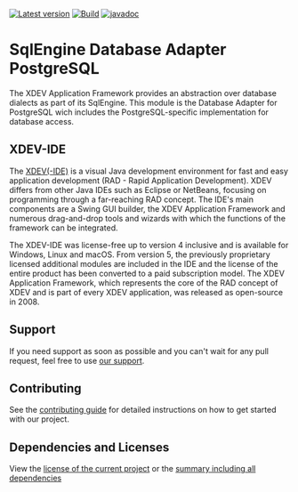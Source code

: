 [![Latest version](https://img.shields.io/maven-central/v/com.xdev-software/xapi-db-postgresql)](https://mvnrepository.com/artifact/com.xdev-software/xapi-db-postgresql)
[![Build](https://img.shields.io/github/actions/workflow/status/xdev-software/xapi-db-postgresql/checkBuild.yml?branch=develop)](https://github.com/xdev-software/xapi-db-postgresql/actions/workflows/checkBuild.yml?query=branch%3Adevelop)
[![javadoc](https://javadoc.io/badge2/com.xdev-software/xapi-db-postgresql/javadoc.svg)](https://javadoc.io/doc/com.xdev-software/xapi-db-postgresql) 
# SqlEngine Database Adapter PostgreSQL

The XDEV Application Framework provides an abstraction over database dialects as part of its SqlEngine. This module is the Database Adapter for PostgreSQL wich includes the PostgreSQL-specific implementation for database access.

## XDEV-IDE
The [XDEV(-IDE)](https://xdev.software/en/products/swing-builder) is a visual Java development environment for fast and easy application development (RAD - Rapid Application Development). XDEV differs from other Java IDEs such as Eclipse or NetBeans, focusing on programming through a far-reaching RAD concept. The IDE's main components are a Swing GUI builder, the XDEV Application Framework and numerous drag-and-drop tools and wizards with which the functions of the framework can be integrated.

The XDEV-IDE was license-free up to version 4 inclusive and is available for Windows, Linux and macOS. From version 5, the previously proprietary licensed additional modules are included in the IDE and the license of the entire product has been converted to a paid subscription model. The XDEV Application Framework, which represents the core of the RAD concept of XDEV and is part of every XDEV application, was released as open-source in 2008.

## Support
If you need support as soon as possible and you can't wait for any pull request, feel free to use [our support](https://xdev.software/en/services/support).

## Contributing
See the [contributing guide](./CONTRIBUTING.md) for detailed instructions on how to get started with our project.

## Dependencies and Licenses
View the [license of the current project](LICENSE) or the [summary including all dependencies](https://xdev-software.github.io/xapi-db-postgresql/dependencies/)
